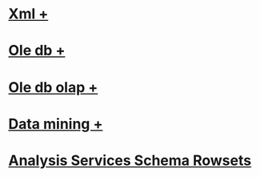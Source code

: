 # [Xml +](../../analysis-services/schema-rowsets/xml/index.md?toc=%2fsql%2fanalysis-services%2fschema-rowsets%2fxml%2ftoc.json)
# [Ole db +](../../analysis-services/schema-rowsets/ole-db/index.md?toc=%2fsql%2fanalysis-services%2fschema-rowsets%2fole-db%2ftoc.json)
# [Ole db olap +](../../analysis-services/schema-rowsets/ole-db-olap/index.md?toc=%2fsql%2fanalysis-services%2fschema-rowsets%2fole-db-olap%2ftoc.json)
# [Data mining +](../../analysis-services/schema-rowsets/data-mining/index.md?toc=%2fsql%2fanalysis-services%2fschema-rowsets%2fdata-mining%2ftoc.json)
# [Analysis Services Schema Rowsets](analysis-services-schema-rowsets.md)
